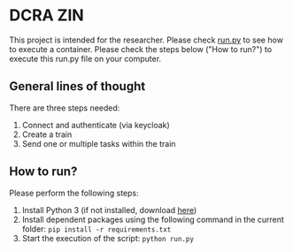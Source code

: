 # DCRA ZIN

This project is intended for the researcher. Please check [run.py](./run.py) to see how to execute a container. Please check the steps below ("How to run?") to execute this run.py file on your computer.

## General lines of thought

There are three steps needed:
1. Connect and authenticate (via keycloak)
2. Create a train
3. Send one or multiple tasks within the train

## How to run?
Please perform the following steps:
1. Install Python 3 (if not installed, download [here](https://www.python.org/downloads/))
2. Install dependent packages using the following command in the current folder: `pip install -r requirements.txt`
3. Start the execution of the script: `python run.py`